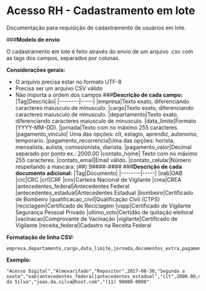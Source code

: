 # **Acesso RH - Cadastramento em lote**

 Documentação para requisição de cadastramento de usuários em lote.

###**Modelo de envio**

O cadastramento em lote é feito através do envio de um arquivo .csv com as tags dos campos, separados por colunas.

**Considerações gerais:**
- O arquivo precisa estar no formato UTF-8
- Precisa ser um arquivo CSV válido
- Não importa a ordem dos campos
###**Descrição de cada campo:**
|Tag|Descrição|
|--------|-----|
|empresa|Texto exato, diferenciando caracteres maiusculo de minusculo.
|cargo|Texto exato, diferenciando caracteres maiusculo de minusculo.
|departamento|Texto exato, diferenciando caracteres maiusculo de minusculo.
|data_limite|Formato (YYYY-MM-DD).
|jornada|Texto com no máximo 255 caracteres.
|pagamento_vinculo| Uma das opções: clt, estagio, aprendiz, autonomo, temporario.
|pagamento_recorrencia|Uma das opções: horista, mensalista, aulista, comissionista, diarista.
|pagamento_valor|Decimal separado por ponto ex.: 2000.00
|contato_nome| Texto com no máximo 255 caracteres.
|contato_email|Email válido.
|contato_celular|Número respeitando a mascara: (##) 9####-####
###**Descrição de cada documento adicional:**
|Tag|Documento|
|--------|-----|
|oab|OAB
|crc|CRC
|crf|CRF
|cnv|Carteira Nacional de Vigilante
|crea|CREA
|antecedentes_federal|Antecedentes Federal
|antecedentes_estadual|Antecedentes Estadual
|bombeiro|Certificado de Bombeiro
|qualificacao_civil|Qualificação Civil (CTPS)
|reciclagem|Certificado de Reciclagem
|vspp|Certificado de Vigilante Segurança Pessoal Privado
|ultimo_voto|Certidão de quitação eleitoral
|vacinacao|Comprovante de Vacinação
|vigilante|Certificado de Vigilante
|receita_federal|Cadastro na Receita Federal


**Formatação de linha CSV:**
```
empresa,departamento,cargo,data_limite,jornada,documentos_extra,pagamento_vinculo,pagamento_valor,pagamento_recorrencia,contato_nome,contato_email,contato_celular
```
**Exemplo:**
```
"Acesso Digital","Almoxarifado","Repositor",2017-08-30,"Segunda a sexta","oab|antecedentes_federal|antecedentes_estadual","clt",2000.00,mensalista,"João da Silva","joao.da.silva@host.com","(11) 90000-0000"
```

